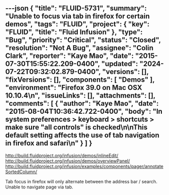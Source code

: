 ---json
{
  "title": "FLUID-5731",
  "summary": "Unable to focus via tab in firefox for certain demos",
  "tags": "FLUID",
  "project": {
    "key": "FLUID",
    "title": "Fluid Infusion"
  },
  "type": "Bug",
  "priority": "Critical",
  "status": "Closed",
  "resolution": "Not A Bug",
  "assignee": "Colin Clark",
  "reporter": "Kaye Mao",
  "date": "2015-07-30T15:55:22.209-0400",
  "updated": "2024-07-22T09:32:02.879-0400",
  "versions": [],
  "fixVersions": [],
  "components": [
    "Demos"
  ],
  "environment": "Firefox 39.0 on Mac OSX 10.10.4\n",
  "issueLinks": [],
  "attachments": [],
  "comments": [
    {
      "author": "Kaye Mao",
      "date": "2015-08-04T10:36:42.722-0400",
      "body": "In system preferences > keyboard > shortcuts > make sure \"all controls\" is checked\n\nThis default setting affects the use of tab navigation in firefox and safari\n"
    }
  ]
}
---
<http://build.fluidproject.org/infusion/demos/inlineEdit/>\
<http://build.fluidproject.org/infusion/demos/overviewPanel/>\
<http://build.fluidproject.org/infusion/examples/components/pager/annotateSortedColumn/>

Tab focus in firefox will only alternate between the address bar / search. Unable to navigate page via tab.

        